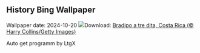 ## History Bing Wallpaper
Wallpaper date: 2024-10-20
![](https://www.bing.com/th?id=OHR.SmilingSloth_IT-IT8557895163_UHD.jpg&w=1000)Download: [Bradipo a tre dita, Costa Rica (© Harry Collins/Getty Images)](https://www.bing.com/th?id=OHR.SmilingSloth_IT-IT8557895163_UHD.jpg)

Auto get programm by LtgX
